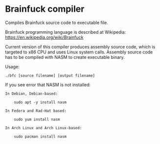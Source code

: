 # Brainfuck compiler
Compiles Brainfuck source code to executable file.

Brainfuck programming language is described at Wikipedia: https://en.wikipedia.org/wiki/Brainfuck

Current version of this compiler produces assembly source code,
which is targeted to x86 CPU and uses Linux system calls.
Assembly source code has to be compiled with NASM to create executable binary.

Usage:

    ./bfc [source filename] [output filename]

If you see error that NASM is not installed:

    In Debian, Debian-based:
    
        sudo apt -y install nasm
        
    In Fedora and Rad-Hat based:
    
        sudo yum install nasm

    In Arch Linux and Arch Linux-based:
    
        sudo pacman install nasm
